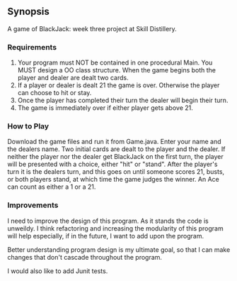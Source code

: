 ## Synopsis

A game of BlackJack: week three project at Skill Distillery.

### Requirements

1. Your program must NOT be contained in one procedural Main. You MUST design a OO class structure.
When the game begins both the player and dealer are dealt two cards.
2. If a player or dealer is dealt 21 the game is over. Otherwise the player can choose to hit or stay.
3. Once the player has completed their turn the dealer will begin their turn.
4. The game is immediately over if either player gets above 21.

### How to Play

Download the game files and run it from Game.java. Enter your name and the dealers name. Two initial cards are dealt to the player and the dealer. If neither the player nor the dealer get BlackJack on the first turn, the player will be presented with a choice, either "hit" or "stand". After the player's turn it is the dealers turn, and this goes on until someone scores 21, busts, or both players stand, at which time the game judges the winner. An Ace can count as either a 1 or a 21.

### Improvements

I need to improve the design of this program. As it stands the code is unweildy. I think refactoring and increasing the modularity of this program will help especially, if in the future, I want to add upon the program.

Better understanding program design is my ultimate goal, so that I can make changes that don't cascade throughout the program.

I would also like to add Junit tests.



